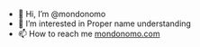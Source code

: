 - 👋 Hi, I’m @mondonomo
- 👀 I’m interested in Proper name understanding
- 📫 How to reach me  [mondonomo.com](https://mondonomo.com/)

<!---
mondonomo/mondonomo is a ✨ special ✨ repository because its `README.md` (this file) appears on your GitHub profile.
You can click the Preview link to take a look at your changes.
--->

